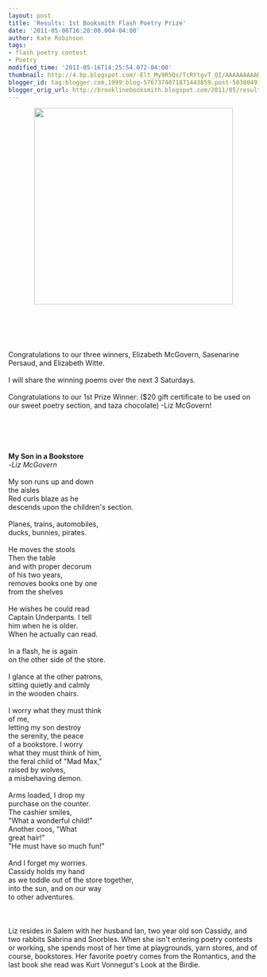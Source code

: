 ```yaml
---
layout: post
title: 'Results: 1st Booksmith Flash Poetry Prize'
date: '2011-05-06T16:20:00.004-04:00'
author: Kate Robinson
tags:
- flash poetry contest
- Poetry
modified_time: '2011-05-16T14:25:54.072-04:00'
thumbnail: http://4.bp.blogspot.com/-Elt_My9R5Qs/TcRYtgvT_QI/AAAAAAAAARA/I9SBd_lNGVc/s72-c/bsmith.bmp
blogger_id: tag:blogger.com,1999:blog-5767374071871443859.post-583804914928216333
blogger_orig_url: http://brooklinebooksmith.blogspot.com/2011/05/results-1st-booksmith-flash-poetry_06.html
---
```


<a href="http://4.bp.blogspot.com/-Elt_My9R5Qs/TcRYtgvT_QI/AAAAAAAAARA/I9SBd_lNGVc/s1600/bsmith.bmp"><img style="TEXT-ALIGN: center; MARGIN: 0px auto 10px; WIDTH: 400px; DISPLAY: block; HEIGHT: 394px; CURSOR: hand" id="BLOGGER_PHOTO_ID_5603701375261474050" border="0" alt="" src="http://4.bp.blogspot.com/-Elt_My9R5Qs/TcRYtgvT_QI/AAAAAAAAARA/I9SBd_lNGVc/s400/bsmith.bmp" /></a><br /><br /><div><br /><br />Congratulations to our three winners, Elizabeth McGovern, Sasenarine Persaud, and Elizabeth Witte.<br /><br />I will share the winning poems over the next 3 Saturdays.<br /><br />Congratulations to our 1st Prize Winner: ($20 gift certificate to be used on our sweet poetry section, and taza chocolate) -Liz McGovern!<br /><br /><br /><br /><br /><br /><strong>My Son in a Bookstore<br /></strong>-<em>Liz McGovern</em><br /><br />My son runs up and down<br />the aisles<br />Red curls blaze as he<br />descends upon the children's section.<br /><br />Planes, trains, automobiles,<br />ducks, bunnies, pirates.<br /><br />He moves the stools<br />Then the table<br />and with proper decorum<br />of his two years,<br />removes books one by one<br />from the shelves<br /><br />He wishes he could read<br />Captain Underpants. I tell<br />him when he is older.<br />When he actually can read.<br /><br />In a flash, he is again<br />on the other side of the store.<br /><br />I glance at the other patrons,<br />sitting quietly and calmly<br />in the wooden chairs.<br /><br />I worry what they must think<br />of me,<br />letting my son destroy<br />the serenity, the peace<br />of a bookstore. I worry<br />what they must think of him,<br />the feral child of "Mad Max,"<br />raised by wolves,<br />a misbehaving demon.<br /><br />Arms loaded, I drop my<br />purchase on the counter.<br />The cashier smiles,<br />"What a wonderful child!"<br />Another coos, "What<br />great hair!"<br />"He must have so much fun!"<br /><br />And I forget my worries.<br />Cassidy holds my hand<br />as we toddle out of the store together,<br />into the sun, and on our way<br />to other adventures.<br /></div><br /><br /><br />Liz resides in Salem with her husband Ian, two year old son Cassidy, and two rabbits Sabrina and Snorbles. When she isn't entering poetry contests or working, she spends most of her time at playgrounds, yarn stores, and of course, bookstores. Her favorite poetry comes from the Romantics, and the last book she read was Kurt Vonnegut's Look at the Birdie.